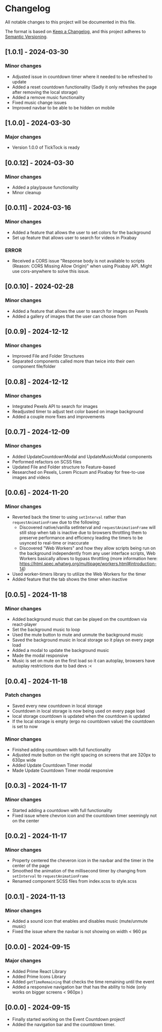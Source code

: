 # Changelog

All notable changes to this project will be documented in this file.

The format is based on [Keep a Changelog](https://keepachangelog.com/en/1.0.0/),
and this project adheres to [Semantic Versioning](https://semver.org/spec/v2.0.0.html).

## [1.0.1] - 2024-03-30

### Minor changes

- Adjusted issue in countdown timer where it needed to be refreshed to update
- Added a reset countdown functionality (Sadly it only refreshes the page after removing the local storage)
- Added a remove music functionality
- Fixed music change issues
- Improved navbar to be able to be hidden on mobile

## [1.0.0] - 2024-03-30

### Major changes

- Version 1.0.0 of TickTock is ready

## [0.0.12] - 2024-03-30

### Minor changes

- Added a play/pause functionality
- Minor cleanup

## [0.0.11] - 2024-03-16

### Minor changes

- Added a feature that allows the user to set colors for the background
- Set up feature that allows user to search for videos in Pixabay

### ERROR

- Received a CORS issue "Response body is not available to scripts (Reason: CORS Missing Allow Origin)" when using Pixabay API. Might use cors-anywhere to solve this issue.

## [0.0.10] - 2024-02-28

### Minor changes

- Added a feature that allows the user to search for images on Pexels
- Added a gallery of images that the user can choose from

## [0.0.9] - 2024-12-12

### Minor changes

- Improved File and Folder Structures
- Separated components called more than twice into their own component file/folder

## [0.0.8] - 2024-12-12

### Minor changes

- Integrated Pexels API to search for images
- Readjusted timer to adjust text color based on image background
- Added a couple more fixes and improvements


## [0.0.7] - 2024-12-09

### Minor changes

- Added UpdateCountdownModal and UpdateMusicModal components
- Performed refactors on SCSS files
- Updated File and Folder structure to Feature-based
- Researched on Pexels, Lorem Picsum and Pixabay for free-to-use images and videos

## [0.0.6] - 2024-11-20

### Minor changes

- Reverted back the timer to using `setInterval` rather than `requestAnimationFrame` due to the following:
  - Discovered native/vanilla setInterval and `requestAnimationFrame` will still stop when tab is inactive due to browsers throttling them to preserve performance and efficiency leading the timers to be usynced to real-time or inaccurate
  - Discovered "Web Workers" and how they allow scripts being run on the background independently from any user interface scripts, Web Workers basically allows to bypass throttling (more information here: https://html.spec.whatwg.org/multipage/workers.html#introduction-14)
- Used worker-timers library to utilize the Web Workers for the timer
- Added feature that the tab shows the timer when inactive

## [0.0.5] - 2024-11-18

### Minor changes

- Added background music that can be played on the countdown via react-player
- Set the background music to loop
- Used the mute button to mute and unmute the background music
- Saved the background music in local storage so it plays on every page load
- Added a modal to update the background music
- Made the modal responsive
- Music is set on mute on the first load so it can autoplay, browsers have autoplay restrictions due to bad devs :< 

## [0.0.4] - 2024-11-18

### Patch changes

- Saved every new countdown in local storage
- Countdown in local storage is now being used on every page load
- local storage countdown is updated when the countdown is updated
- If the local storage is empty (ergo no countdown value) the countdown is set to now

### Minor changes

- Finished adding countdown with full functionality
- Adjusted mute button on the right spacing on screens that are 320px to 630px wide
- Added Update Countdown Timer modal
- Made Update Countdown Timer modal responsive

## [0.0.3] - 2024-11-17

### Minor changes

- Started adding a countdown with full functionality
- Fixed issue where chevron icon and the countdown timer seemingly not on the center

## [0.0.2] - 2024-11-17

### Minor changes

- Property centered the cheveron icon in the navbar and the timer in the center of the page
- Smoothed the animation of the millisecond timer by changing from `setInterval` to `requestAnimationFrame`
- Renamed component SCSS files from index.scss to style.scss

## [0.0.1] - 2024-11-13

### Minor changes

- Added a sound icon that enables and disables music (mute/unmute music)
- Fixed the issue where the navbar is not showing on width < 960 px

## [0.0.0] - 2024-09-15

### Major changes

- Added Prime React Library
- Added Prime Icons Library
- Added `getTimeRemaining` that checks the time remaining until the event
- Added a responsive navigation bar that has the ability to hide (only works on bigger screens < 960px )

## [0.0.0] - 2024-09-15

- Finally started working on the Event Countdown project!
- Added the navigation bar and the countdown timer.
